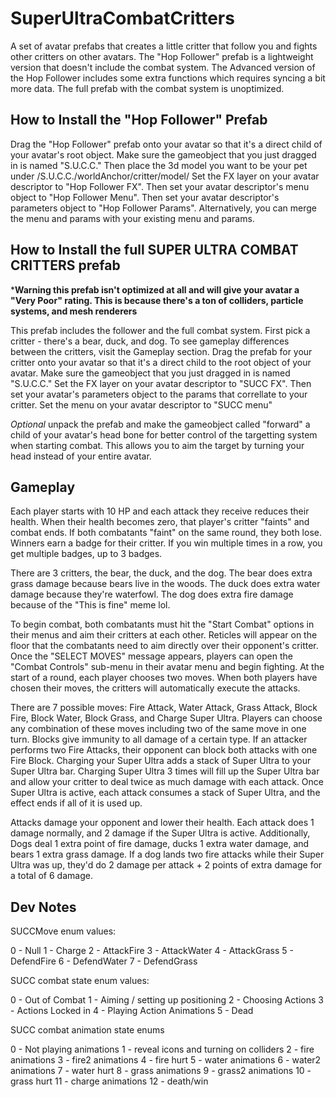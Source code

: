 # SuperUltraCombatCritters

A set of avatar prefabs that creates a little critter that follow you and fights other critters on other avatars.
The "Hop Follower" prefab is a lightweight version that doesn't include the combat system.
The Advanced version of the Hop Follower includes some extra functions which requires syncing a bit more data.
The full prefab with the combat system is unoptimized.

## How to Install the "Hop Follower" Prefab

Drag the "Hop Follower" prefab onto your avatar so that it's a direct child of your avatar's root object.
Make sure the gameobject that you just dragged in is named "S.U.C.C."
Then place the 3d model you want to be your pet under /S.U.C.C./worldAnchor/critter/model/
Set the FX layer on your avatar descriptor to "Hop Follower FX".
Then set your avatar descriptor's menu object to "Hop Follower Menu".
Then set your avatar descriptor's parameters object to "Hop Follower Params".
Alternatively, you can merge the menu and params with your existing menu and params.

## How to Install the full SUPER ULTRA COMBAT CRITTERS prefab

***Warning this prefab isn't optimized at all and will give your avatar a "Very Poor" rating. This is because there's a ton of colliders, particle systems, and mesh renderers**

This prefab includes the follower and the full combat system.
First pick a critter - there's a bear, duck, and dog. To see gameplay differences between the critters, visit the Gameplay section.
Drag the prefab for your critter onto your avatar so that it's a direct child to the root object of your avatar.
Make sure the gameobject that you just dragged in is named "S.U.C.C."
Set the FX layer on your avatar descriptor to "SUCC FX".
Then set your avatar's parameters object to the params that correllate to your critter.
Set the menu on your avatar descriptor to "SUCC menu"

*Optional* unpack the prefab and make the gameobject called "forward" a child of your avatar's head bone for better control of the targetting system when starting combat.
This allows you to aim the target by turning your head instead of your entire avatar.

## Gameplay

Each player starts with 10 HP and each attack they receive reduces their health.
When their health becomes zero, that player's critter "faints" and combat ends.
If both combatants "faint" on the same round, they both lose.
Winners earn a badge for their critter.
If you win multiple times in a row, you get multiple badges, up to 3 badges.

There are 3 critters, the bear, the duck, and the dog.
The bear does extra grass damage because bears live in the woods.
The duck does extra water damage because they're waterfowl.
The dog does extra fire damage because of the "This is fine" meme lol.

To begin combat, both combatants must hit the "Start Combat" options in their menus and aim their critters at each other.
Reticles will appear on the floor that the combatants need to aim directly over their opponent's critter.
Once the "SELECT MOVES" message appears, players can open the "Combat Controls" sub-menu in their avatar menu and begin fighting.
At the start of a round, each player chooses two moves.
When both players have chosen their moves, the critters will automatically execute the attacks.

There are 7 possible moves: Fire Attack, Water Attack, Grass Attack, Block Fire, Block Water, Block Grass, and Charge Super Ultra.
Players can choose any combination of these moves including two of the same move in one turn.
Blocks give immunity to all damage of a certain type. If an attacker performs two Fire Attacks, their opponent can block both attacks with one Fire Block.
Charging your Super Ultra adds a stack of Super Ultra to your Super Ultra bar.
Charging Super Ultra 3 times will fill up the Super Ultra bar and allow your critter to deal twice as much damage with each attack.
Once Super Ultra is active, each attack consumes a stack of Super Ultra, and the effect ends if all of it is used up.

Attacks damage your opponent and lower their health.
Each attack does 1 damage normally, and 2 damage if the Super Ultra is active.
Additionally, Dogs deal 1 extra point of fire damage, ducks 1 extra water damage, and bears 1 extra grass damage.
If a dog lands two fire attacks while their Super Ultra was up, they'd do 2 damage per attack + 2 points of extra damage for a total of 6 damage.

## Dev Notes

SUCCMove enum values:

0 - Null
1 - Charge
2 - AttackFire
3 - AttackWater
4 - AttackGrass
5 - DefendFire
6 - DefendWater
7 - DefendGrass

SUCC combat state enum values:

0 - Out of Combat
1 - Aiming / setting up positioning
2 - Choosing Actions
3 - Actions Locked in
4 - Playing Action Animations
5 - Dead

SUCC combat animation state enums

0 - Not playing animations
1 - reveal icons and turning on colliders
2 - fire animations
3 - fire2 animations
4 - fire hurt
5 - water animations
6 - water2 animations
7 - water hurt
8 - grass animations
9 - grass2 animations
10 - grass hurt
11 - charge animations
12 - death/win
